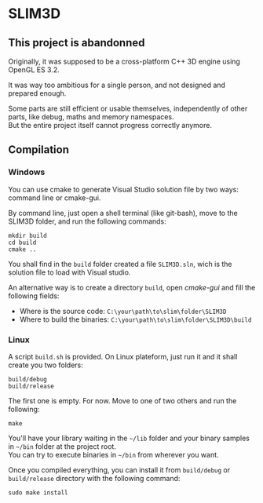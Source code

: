 # SLIM3D

## This project is abandonned

Originally, it was supposed to be a cross-platform C++ 3D engine using OpenGL ES 3.2.

It was way too ambitious for a single person, and not designed and prepared enough.

Some parts are still efficient or usable themselves, independently of other parts, like debug, maths and memory namespaces.  
But the entire project itself cannot progress correctly anymore.

## Compilation

### Windows

You can use cmake to generate Visual Studio solution file by two ways: command line or cmake-gui.

By command line, just open a shell terminal (like git-bash), move to the SLIM3D folder, and run the following commands:

    mkdir build
    cd build
    cmake ..

You shall find in the `build` folder created a file `SLIM3D.sln`, wich is the solution file to load with Visual studio.

An alternative way is to create a directory `build`, open *cmake-gui* and fill the following fields:

 - Where is the source code:	`C:\your\path\to\slim\folder\SLIM3D`
 - Where to build the binaries:	`C:\your\path\to\slim\folder\SLIM3D\build`

### Linux

A script `build.sh` is provided. On Linux plateform, just run it and it shall create you two folders:

    build/debug
    build/release

The first one is empty. For now. Move to one of two others and run the following:

    make

You'll have your library waiting in the `~/lib` folder and your binary samples in `~/bin` folder at the project root.  
You can try to execute binaries in `~/bin` from wherever you want.

Once you compiled everything, you can install it from `build/debug` or `build/release` directory with the following command:

    sudo make install
